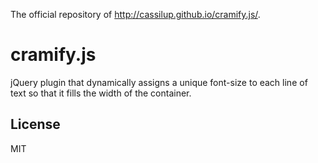 The official repository of http://cassilup.github.io/cramify.js/.

# cramify.js

jQuery plugin that dynamically assigns a unique font-size to each line of text so that it fills the width of the container.

## License

MIT
